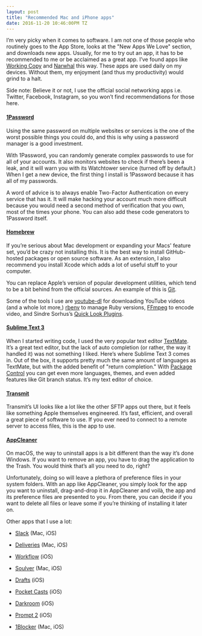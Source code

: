 ```yaml
---
layout: post
title: "Recommended Mac and iPhone apps"
date: 2016-11-20 10:46:00PM TZ
---
```


I&#8217;m very picky when it comes to software. I am not one of those people who routinely goes to the App Store, looks at the "New Apps We Love" section, and downloads new apps. Usually, for me to try out an app, it has to be recommended to me or be acclaimed as a great app. I&#8217;ve found apps like [Working Copy](https://workingcopyapp.com) and [Narwhal](http://getnarwhal.com) this way. These apps are used daily on my devices. Without them, my enjoyment (and thus my productivity) would grind to a halt. 

Side note: Believe it or not, I use the official social networking apps i.e. Twitter, Facebook, Instagram, so you won&#8217;t find recommendations for those here.

#### [1Password](https://1password.com)   
Using the same password on multiple websites or services is the one of the worst possible things you could do, and this is why using a password manager is a good investment.  

With 1Password, you can randomly generate complex passwords to use for all of your accounts. It also monitors websites to check if there&#8217;s been a leak, and it will warn you with its Watchtower service (turned off by default.) When I get a new device, the first thing I install is 1Password because it has all of my passwords.  

A word of advice is to always enable Two-Factor Authentication on every service that has it. It will make hacking your account much more difficult because you would need a second method of verification that you own, most of the times your phone. You can also add these code generators to 1Password itself.

#### [Homebrew](http://brew.sh/)   
If you&#8217;re serious about Mac development or expanding your Macs' feature set, you&#8217;d be crazy not installing this. It is the best way to install GitHub-hosted packages or open source software. As an extension, I also recommend you install Xcode which adds a lot of useful stuff to your computer.  

You can replace Apple&#8217;s version of popular development utilities, which tend to be a bit behind from the official sources. An example of this is [Git](https://git-scm.com).

Some of the tools I use are [youtube-dl](https://rg3.github.io/youtube-dl/) for downloading YouTube videos (and a whole lot more,) [rbenv](https://github.com/rbenv/rbenv) to manage Ruby versions, [FFmpeg](https://ffmpeg.org) to encode video, and Sindre Sorhus&#8217;s [Quick Look Plugins](https://github.com/sindresorhus/quick-look-plugins).  

#### [Sublime Text 3](https://sublimetext.com)   
When I started writing code, I used the very popular text editor [TextMate](https://macromates.com). It&#8217;s a great text editor, but the lack of auto completion (or rather, the way it handled it) was not something I liked. Here&#8217;s where Sublime Text 3 comes in. Out of the box, it supports pretty much the same amount of languages as TextMate, but with the added benefit of "return completion." With [Package Control](https://packagecontrol.io) you can get even more languages, themes, and even added features like Git branch status. It&#8217;s my text editor of choice.  

#### [Transmit](https://panic.com/transmit)   
Transmit&#8217;s UI looks like a lot like the other SFTP apps out there, but it feels like something Apple themselves engineered. It&#8217;s fast, efficient, and overall a great piece of software to use. If you ever need to connect to a remote server to access files, this is the app to use.

#### [AppCleaner](https://freemacsoft.net/appcleaner/)   
On macOS, the way to uninstall apps is a bit different than the way it&#8217;s done Windows. If you want to remove an app, you have to drag the application to the Trash. You would think that&#8217;s all you need to do, right?  

Unfortunately, doing so will leave a plethora of preference files in your system folders. With an app like AppCleaner, you simply look for the app you want to uninstall, drag-and-drop it in AppCleaner and voilà, the app and its preference files are presented to you. From there, you can decide if you want to delete all files or leave some if you&#8217;re thinking of installing it later on.


Other apps that I use a lot:  

* [Slack](https://slack.com) (Mac, iOS)  

* [Deliveries](https://junecloud.com/software/) (Mac, iOS)  

* [Workflow](https://itunes.apple.com/us/app/workflow-powerful-automation-made-simple/id915249334?mt=8&uo=4&at=1010lbam) (iOS)  

* [Soulver](https://itunes.apple.com/us/app/soulver-the-notepad-calculator/id348142037?mt=8&uo=4&at=1010lbam) (Mac, iOS)  

* [Drafts](https://itunes.apple.com/us/app/drafts-quickly-capture-notes-share-anywhere/id905337691?mt=8&uo=4&at=1010lbam) (iOS)   

* [Pocket Casts](https://itunes.apple.com/us/app/pocket-casts/id414834813?mt=8&uo=4&at=1010lbam) (iOS)  

* [Darkroom](https://itunes.apple.com/us/app/darkroom-photo-editor/id953286746?mt=8&uo=4&at=1010lbam) (iOS)   

* [Prompt 2](https://itunes.apple.com/us/app/prompt-2/id917437289?mt=8&uo=4&at=1010lbam) (iOS)  

* [1Blocker](https://itunes.apple.com/us/app/block-ads-trackers-more-with-1blocker/id1025729002?mt=8&uo=4&at=1010lbam) (Mac, iOS)  

